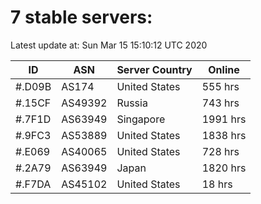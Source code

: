 # 7 stable servers:

Latest update at: Sun Mar 15 15:10:12 UTC 2020

| ID | ASN | Server Country | Online |
| -- | --- | -------------- | ------ |
| #.D09B | AS174 | United States | 555 hrs |
| #.15CF | AS49392 | Russia | 743 hrs |
| #.7F1D | AS63949 | Singapore | 1991 hrs |
| #.9FC3 | AS53889 | United States | 1838 hrs |
| #.E069 | AS40065 | United States | 728 hrs |
| #.2A79 | AS63949 | Japan | 1820 hrs |
| #.F7DA | AS45102 | United States | 18 hrs |

